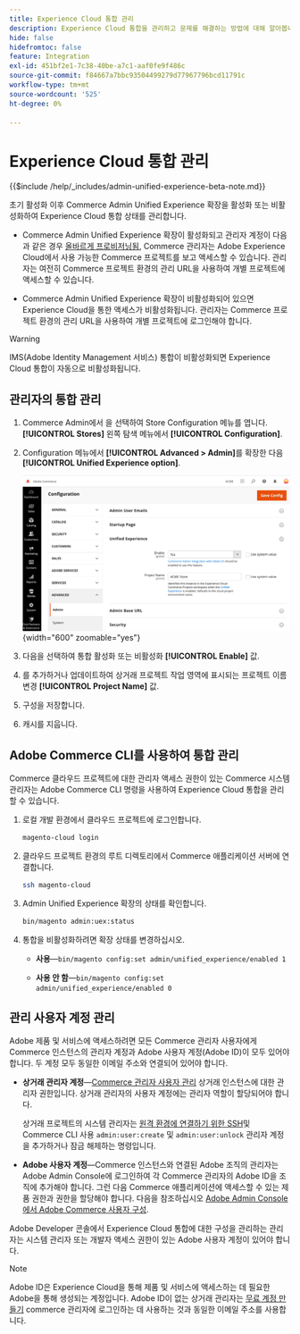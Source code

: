 ```yaml
---
title: Experience Cloud 통합 관리
description: Experience Cloud 통합을 관리하고 문제를 해결하는 방법에 대해 알아봅니다
hide: false
hidefromtoc: false
feature: Integration
exl-id: 451bf2e1-7c38-40be-a7c1-aaf0fe9f486c
source-git-commit: f84667a7bbc93504499279d77967796bcd11791c
workflow-type: tm+mt
source-wordcount: '525'
ht-degree: 0%

---
```


# Experience Cloud 통합 관리

{{$include /help/_includes/admin-unified-experience-beta-note.md}}

초기 활성화 이후 Commerce Admin Unified Experience 확장을 활성화 또는 비활성화하여 Experience Cloud 통합 상태를 관리합니다.

- Commerce Admin Unified Experience 확장이 활성화되고 관리자 계정이 다음과 같은 경우 [올바르게 프로비저닝됨](#manage-admin-user-accounts), Commerce 관리자는 Adobe Experience Cloud에서 사용 가능한 Commerce 프로젝트를 보고 액세스할 수 있습니다. 관리자는 여전히 Commerce 프로젝트 환경의 관리 URL을 사용하여 개별 프로젝트에 액세스할 수 있습니다.

- Commerce Admin Unified Experience 확장이 비활성화되어 있으면 Experience Cloud을 통한 액세스가 비활성화됩니다. 관리자는 Commerce 프로젝트 환경의 관리 URL을 사용하여 개별 프로젝트에 로그인해야 합니다.

>[!WARNING]
>
>IMS(Adobe Identity Management 서비스) 통합이 비활성화되면 Experience Cloud 통합이 자동으로 비활성화됩니다.

## 관리자의 통합 관리

1. Commerce Admin에서 을 선택하여 Store Configuration 메뉴를 엽니다. **[!UICONTROL Stores]** 왼쪽 탐색 메뉴에서 **[!UICONTROL Configuration]**.

1. Configuration 메뉴에서 **[!UICONTROL Advanced > Admin]**&#x200B;를 확장한 다음 **[!UICONTROL Unified Experience option]**.

   ![Experience Cloud 통합을 위한 관리자 스토어 구성](./assets/admin-uex-manage-settings.png){width="600" zoomable="yes"}

1. 다음을 선택하여 통합 활성화 또는 비활성화 **[!UICONTROL Enable]** 값.

1. 를 추가하거나 업데이트하여 상거래 프로젝트 작업 영역에 표시되는 프로젝트 이름 변경 **[!UICONTROL Project Name]** 값.

1. 구성을 저장합니다.

1. 캐시를 지웁니다.

## Adobe Commerce CLI를 사용하여 통합 관리

Commerce 클라우드 프로젝트에 대한 관리자 액세스 권한이 있는 Commerce 시스템 관리자는 Adobe Commerce CLI 명령을 사용하여 Experience Cloud 통합을 관리할 수 있습니다.

1. 로컬 개발 환경에서 클라우드 프로젝트에 로그인합니다.

   ```bash
   magento-cloud login
   ```

1. 클라우드 프로젝트 환경의 루트 디렉토리에서 Commerce 애플리케이션 서버에 연결합니다.

   ```bash
   ssh magento-cloud
   ```

1. Admin Unified Experience 확장의 상태를 확인합니다.

   ```bash
   bin/magento admin:uex:status
   ```

1. 통합을 비활성화하려면 확장 상태를 변경하십시오.

   - **사용**—`bin/magento config:set admin/unified_experience/enabled 1`

   - **사용 안 함**—`bin/magento config:set admin/unified_experience/enabled 0`

## 관리 사용자 계정 관리

Adobe 제품 및 서비스에 액세스하려면 모든 Commerce 관리자 사용자에게 Commerce 인스턴스의 관리자 계정과 Adobe 사용자 계정(Adobe ID)이 모두 있어야 합니다. 두 계정 모두 동일한 이메일 주소와 연결되어 있어야 합니다.

- **상거래 관리자 계정**—[Commerce 관리자 사용자 관리](../systems/permissions-users-all.md) 상거래 인스턴스에 대한 관리자 권한입니다. 상거래 관리자의 사용자 계정에는 관리자 역할이 할당되어야 합니다.

  상거래 프로젝트의 시스템 관리자는 [원격 환경에 연결하기 위한 SSH](https://experienceleague.adobe.com/docs/commerce-cloud-service/user-guide/develop/secure-connections.html#connect-to-a-remote-environment)및 Commerce CLI 사용 `admin:user:create` 및 `admin:user:unlock` 관리자 계정을 추가하거나 잠금 해제하는 명령입니다.

- **Adobe 사용자 계정**—Commerce 인스턴스와 연결된 Adobe 조직의 관리자는 Adobe Admin Console에 로그인하여 각 Commerce 관리자의 Adobe ID을 조직에 추가해야 합니다. 그런 다음 Commerce 애플리케이션에 액세스할 수 있는 제품 권한과 권한을 할당해야 합니다. 다음을 참조하십시오 [Adobe Admin Console에서 Adobe Commerce 사용자 구성](adobe-ims-config.md#step-4-configure-adobe-commerce-users-in-the-adobe-admin-console).

Adobe Developer 콘솔에서 Experience Cloud 통합에 대한 구성을 관리하는 관리자는 시스템 관리자 또는 개발자 액세스 권한이 있는 Adobe 사용자 계정이 있어야 합니다.

>[!NOTE]
>
>Adobe ID은 Experience Cloud을 통해 제품 및 서비스에 액세스하는 데 필요한 Adobe을 통해 생성되는 계정입니다. Adobe ID이 없는 상거래 관리자는 [무료 계정 만들기](https://helpx.adobe.com/manage-account/using/create-update-adobe-id.html) commerce 관리자에 로그인하는 데 사용하는 것과 동일한 이메일 주소를 사용합니다.
